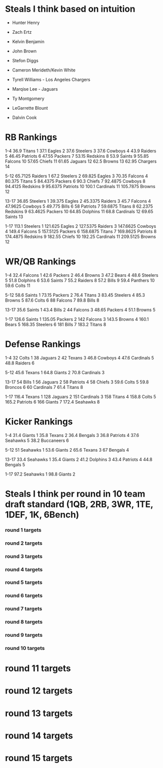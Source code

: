 # Steals I think based on intuition

* Hunter Henry	

* Zach Ertz

* Kelvin Benjamin

* John Brown

* Stefon Diggs	

* Cameron Merideth/Kevin White

* Tyrell Williams - Los Angeles Chargers	
* Marqise Lee - Jaguars

* Ty Montgomery

* LeGarrette Blount

* Dalvin Cook

# RB Rankings

1-4
	36.9	Titans	1
	37.1	Eagles	2
	37.6	Steelers	3
	37.6	Cowboys	4
	43.9	Raiders	5
	46.45	Patriots	6
	47.55	Packers	7
	53.15	Redskins	8
	53.9	Saints	9
	55.85	Falcons	10
	57.65	Chiefs	11
	61.65	Jaguars	12
	62.5	Browns	13
	62.95	Chargers	14

5-12
	65.7125	Raiders	1
	67.2	Steelers	2
	69.825	Eagles	3
	70.35	Falcons	4
	80.375	Titans	5
	84.4375	Packers	6
	90.3	Chiefs	7
	92.4875	Cowboys	8
	94.4125	Redskins	9
	95.6375	Patriots	10
	100.1	Cardinals	11
	105.7875	Browns	12

13-17
	36.85	Steelers	1
	39.375	Eagles	2
	45.3375	Raiders	3
	45.7	Falcons	4
	47.9625	Cowboys	5
	49.775	Bills	6
	58	Patriots	7
	59.6875	Titans	8
	62.2375	Redskins	9
	63.4625	Packers	10
	64.85	Dolphins	11
	68.8	Cardinals	12
	69.65	Saints	13

1-17
	113.1	Steelers	1
	121.625	Eagles	2
	127.5375	Raiders	3
	147.6625	Cowboys	4
	149.4	Falcons	5
	157.5125	Packers	6
	158.6875	Titans	7
	169.8625	Patriots	8
	174.4875	Redskins	9
	182.55	Chiefs	10
	192.25	Cardinals	11
	209.5125	Browns	12


# WR/QB Rankings

1-4
		32.4	Falcons	1
		42.6	Packers	2
		46.4	Browns	3
		47.2	Bears	4
		48.6	Steelers	5
		51.8	Dolphins	6
		53.6	Saints	7
		55.2	Raiders	8
		57.2	Bills	9
		59.4	Panthers	10
		59.6	Colts	11

5-12
		58.6	Saints	1
		73.15	Packers	2
		76.4	Titans	3
		83.45	Steelers	4
		85.3	Browns	5
		87.6	Colts	6
		88	Falcons	7
		89.8	Bills	8

13-17
	35.6	Saints	1
	43.4	Bills	2
	44	Falcons	3
	48.65	Packers	4
	51.1	Browns	5

1-17
		126.6	Saints	1
		135.05	Packers	2
		142	Falcons	3
		143.5	Browns	4
		160.1	Bears	5
		168.35	Steelers	6
		181	Bills	7
		183.2	Titans	8







# Defense Rankings 
	
1-4
	32	Colts	1
	38	Jaguars	2
	42	Texans	3
	46.8	Cowboys	4
	47.6	Cardinals	5
	48.8	Raiders	6

5-12
	45.6	Texans	1
	64.8	Giants	2
	70.8	Cardinals	3

13-17
	54	Bills	1
	56	Jaguars	2
	58	Patriots	4
	58	Chiefs	3
	59.6	Colts	5
	59.8	Broncos	6
	60	Cardinals	7
	61.4	Titans	8

1-17
	116.4	Texans	1
	128	Jaguars	2
	151	Cardinals	3
	158	Titans	4
	158.8	Colts	5
	165.2	Patriots	6
	166	Giants	7
	172.4	Seahawks	8	

# Kicker Rankings 
	
1-4
	31.4	Giants	1
	35.8	Texans	2
	36.4	Bengals	3
	36.8	Patriots	4
	37.6	Seahawks	5
	38.2	Buccaneers	6

5-12
	51	Seahawks	1
	53.6	Giants	2
	65.6	Texans	3
	67	Bengals	4

13-17
	33.4	Seahawks	1
	35.4	Giants	2
	41.2	Dolphins	3
	43.4	Patriots	4
	44.8	Bengals	5

1-17
	97.2	Seahawks	1
	98.8	Giants	2

# Steals I think per round in 10 team draft standard (1QB, 2RB, 3WR, 1TE, 1DEF, 1K, 6Bench)

### round 1 targets

### round 2 targets

### round 3 targets

### round 4 targets

### round 5 targets

### round 6 targets

### round 7 targets

### round 8 targets

### round 9 targets

### round 10 targets

# round 11 targets

# round 12 targets

# round 13 targets

# round 14 targets

# round 15 targets






